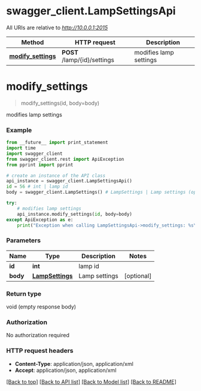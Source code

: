 # swagger_client.LampSettingsApi

All URIs are relative to *http://10.0.0.1:2015*

Method | HTTP request | Description
------------- | ------------- | -------------
[**modify_settings**](LampSettingsApi.md#modify_settings) | **POST** /lamp/{id}/settings | modifies lamp settings


# **modify_settings**
> modify_settings(id, body=body)

modifies lamp settings



### Example 
```python
from __future__ import print_statement
import time
import swagger_client
from swagger_client.rest import ApiException
from pprint import pprint

# create an instance of the API class
api_instance = swagger_client.LampSettingsApi()
id = 56 # int | lamp id
body = swagger_client.LampSettings() # LampSettings | Lamp settings (optional)

try: 
    # modifies lamp settings
    api_instance.modify_settings(id, body=body)
except ApiException as e:
    print("Exception when calling LampSettingsApi->modify_settings: %s\n" % e)
```

### Parameters

Name | Type | Description  | Notes
------------- | ------------- | ------------- | -------------
 **id** | **int**| lamp id | 
 **body** | [**LampSettings**](LampSettings.md)| Lamp settings | [optional] 

### Return type

void (empty response body)

### Authorization

No authorization required

### HTTP request headers

 - **Content-Type**: application/json, application/xml
 - **Accept**: application/json, application/xml

[[Back to top]](#) [[Back to API list]](../README.md#documentation-for-api-endpoints) [[Back to Model list]](../README.md#documentation-for-models) [[Back to README]](../README.md)

